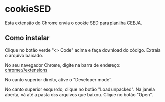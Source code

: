 # cookieSED
Esta extensão do Chrome envia o cookie SED para [planilha CEEJA](https://is.gd/pceeja).

## Como instalar

Clique no botão verde "<> Code" acima e faça download do código. Extraia o arquivo baixado.

No seu navegador Chrome, digite na barra de endereço:[ chrome://extensions](chrome://extensions)

No canto superior direito, ative o "Developer mode".

No canto superior esquerdo, clique no botão "Load unpacked". Na janela aberta, vá até a pasta dos arquivos que baixou. Clique no botão "Open".


